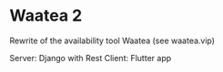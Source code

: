 # Waatea 2

Rewrite of the availability tool Waatea (see waatea.vip)

Server: Django with Rest 
Client: Flutter app
